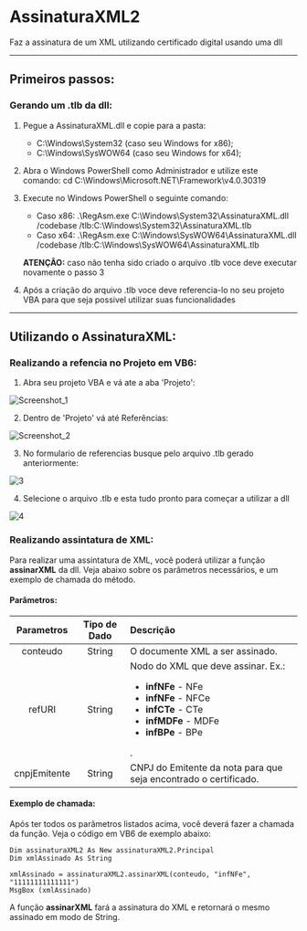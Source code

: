 # AssinaturaXML2
Faz a assinatura de um XML utilizando certificado digital usando uma dll

----------

## Primeiros passos:

### Gerando um .tlb da dll:

1. Pegue a AssinaturaXML.dll e copie para a pasta:
	- C:\Windows\System32 (caso seu Windows for x86);
	- C:\Windows\SysWOW64 (caso seu Windows for x64);
2. Abra o Windows PowerShell como Administrador e utilize este comando: cd C:\Windows\Microsoft.NET\Framework\v4.0.30319
3. Execute no Windows PowerShell o seguinte comando:
	- Caso x86: .\RegAsm.exe C:\Windows\System32\AssinaturaXML.dll /codebase /tlb:C:\Windows\System32\AssinaturaXML.tlb
	- Caso x64: .\RegAsm.exe C:\Windows\SysWOW64\AssinaturaXML.dll /codebase /tlb:C:\Windows\SysWOW64\AssinaturaXML.tlb
	
	**ATENÇÃO:** caso não tenha sido criado o arquivo .tlb voce deve executar novamente o passo 3
	
4. Após a criação do arquivo .tlb voce deve referencia-lo no seu projeto VBA para que seja possivel utilizar suas funcionalidades

----------

## Utilizando o AssinaturaXML:


### Realizando a refencia no Projeto em VB6:

1. Abra seu projeto VBA e vá ate a aba 'Projeto':

![Screenshot_1](https://user-images.githubusercontent.com/54732019/75123207-339fbd80-5684-11ea-9d79-63d6abe2df59.png)

2. Dentro de 'Projeto' vá até Referências:

![Screenshot_2](https://user-images.githubusercontent.com/54732019/75123213-49ad7e00-5684-11ea-85e8-d803712a1045.png)

3. No formulario de referencias busque pelo arquivo .tlb gerado anteriormente:

![3](https://user-images.githubusercontent.com/54732019/76355330-ddbd4d80-62f2-11ea-926c-b0e859c4b6a3.png)
	
4. Selecione o arquivo .tlb e esta tudo pronto para começar a utilizar a dll

![4](https://user-images.githubusercontent.com/54732019/76355355-e9107900-62f2-11ea-81b0-7c9b3b590acb.png)


### Realizando assintatura de XML:

Para realizar uma assintatura de XML, você poderá utilizar a função **assinarXML** da dll. Veja abaixo sobre os parâmetros necessários, e um exemplo de chamada do método.

#### Parâmetros:

Parametros    | Tipo de Dado | Descrição
:------------:|:------------:|:-----------
conteudo      | String       | O documente XML a ser assinado.
refURI        | String       | Nodo do XML que deve assinar. Ex.: <ul> <li>**infNFe** - NFe</li> <li>**infNFe** - NFCe</li> <li>**infCTe** - CTe</li> <li>**infMDFe** - MDFe</li> <li>**infBPe** - BPe</li> </ul> .
cnpjEmitente  | String   	 | CNPJ do Emitente da nota para que seja encontrado o certificado.


#### Exemplo de chamada:

Após ter todos os parâmetros listados acima, você deverá fazer a chamada da função. Veja o código em VB6 de exemplo abaixo:
    
    Dim assinaturaXML2 As New assinaturaXML2.Principal
	Dim xmlAssinado As String

	xmlAssinado = assinaturaXML2.assinarXML(conteudo, "infNFe", "11111111111111")
    MsgBox (xmlAssinado)	

A função **assinarXML** fará a assinatura do XML e retornará o mesmo assinado em modo de String.